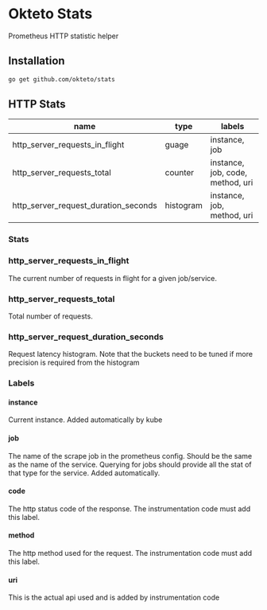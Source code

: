 # Okteto Stats

Prometheus HTTP statistic helper

## Installation

```bash
go get github.com/okteto/stats
```

## HTTP Stats

| name                                 | type      | labels                             |
|--------------------------------------|-----------|------------------------------------|
| http_server_requests_in_flight       | guage     | instance, job                      |
| http_server_requests_total           | counter   | instance, job, code, method, uri |
| http_server_request_duration_seconds | histogram | instance, job, method, uri |


### Stats

### http_server_requests_in_flight
The current number of requests in flight for a given job/service.

### http_server_requests_total
Total number of requests.

### http_server_request_duration_seconds
Request latency histogram. Note that the buckets need to be tuned if more precision is required from the histogram

### Labels

#### instance
Current instance. Added automatically by kube
#### job
The name of the scrape job in the prometheus config. Should be the same as the name of the service. Querying for jobs should provide all the stat of that type for the service. Added automatically.
#### code
The http status code of the response. The instrumentation code must add this label.
#### method
The http method used for the request. The instrumentation code must add this label.
#### uri
This is the actual api used and is added by instrumentation code
